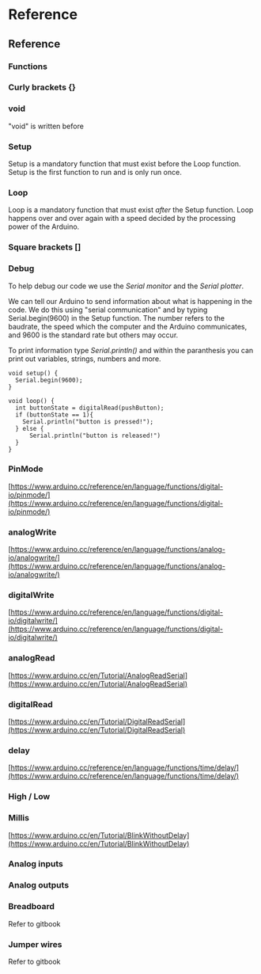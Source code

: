 # Reference

## Reference

### Functions

### Curly brackets {}

### void

"void" is written before

### Setup

Setup is a mandatory function that must exist before the Loop function. Setup is the first function to run and is only run once.

### Loop

Loop is a mandatory function that must exist _after_ the Setup function. Loop happens over and over again with a speed decided by the processing power of the Arduino.

### Square brackets \[\]

### Debug

To help debug our code we use the _Serial monitor_ and the _Serial plotter_.

We can tell our Arduino to send information about what is happening in the code. We do this using "serial communication" and by typing Serial.begin\(9600\) in the Setup function. The number refers to the baudrate, the speed which the computer and the Arduino communicates, and 9600 is the standard rate but others may occur.

To print information type _Serial.println\(\)_ and within the paranthesis you can print out variables, strings, numbers and more.

```text
void setup() {
  Serial.begin(9600);
}

void loop() {
  int buttonState = digitalRead(pushButton);
  if (buttonState == 1){
    Serial.println("button is pressed!");
  } else {
      Serial.println("button is released!")
  }
}
```

### PinMode

[https://www.arduino.cc/reference/en/language/functions/digital-io/pinmode/](https://www.arduino.cc/reference/en/language/functions/digital-io/pinmode/)

### analogWrite

[https://www.arduino.cc/reference/en/language/functions/analog-io/analogwrite/](https://www.arduino.cc/reference/en/language/functions/analog-io/analogwrite/)

### digitalWrite

[https://www.arduino.cc/reference/en/language/functions/digital-io/digitalwrite/](https://www.arduino.cc/reference/en/language/functions/digital-io/digitalwrite/)

### analogRead

[https://www.arduino.cc/en/Tutorial/AnalogReadSerial](https://www.arduino.cc/en/Tutorial/AnalogReadSerial)

### digitalRead

[https://www.arduino.cc/en/Tutorial/DigitalReadSerial](https://www.arduino.cc/en/Tutorial/DigitalReadSerial)

### delay

[https://www.arduino.cc/reference/en/language/functions/time/delay/](https://www.arduino.cc/reference/en/language/functions/time/delay/)

### High / Low

### Millis

[https://www.arduino.cc/en/Tutorial/BlinkWithoutDelay](https://www.arduino.cc/en/Tutorial/BlinkWithoutDelay)

### Analog inputs

### Analog outputs

### Breadboard

Refer to gitbook

### Jumper wires

Refer to gitbook


